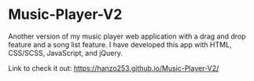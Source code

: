 # Music-Player-V2

Another version of my music player web application with a drag and drop feature and a song list feature. I have developed this app with HTML, CSS/SCSS, JavaScript, and jQuery.

Link to check it out: https://hanzo253.github.io/Music-Player-V2/
